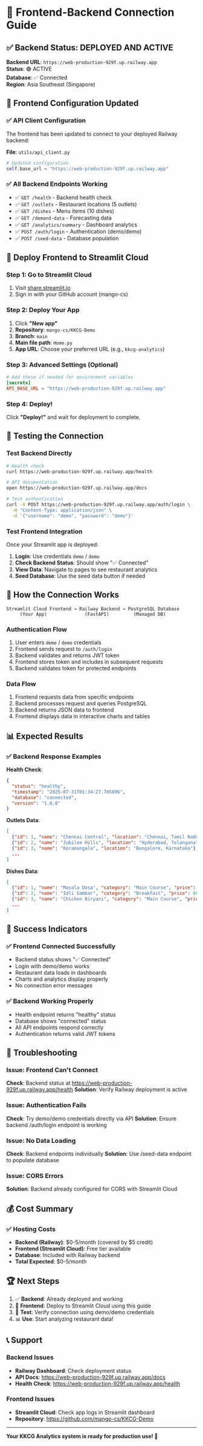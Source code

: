 # 🔗 Frontend-Backend Connection Guide

## ✅ Backend Status: DEPLOYED AND ACTIVE

**Backend URL**: `https://web-production-929f.up.railway.app`  
**Status**: 🟢 ACTIVE  
**Database**: ✅ Connected  
**Region**: Asia Southeast (Singapore)

## 🔧 Frontend Configuration Updated

### ✅ API Client Configuration
The frontend has been updated to connect to your deployed Railway backend:

**File**: `utils/api_client.py`
```python
# Updated configuration
self.base_url = "https://web-production-929f.up.railway.app"
```

### ✅ All Backend Endpoints Working
- ✅ `GET /health` - Backend health check
- ✅ `GET /outlets` - Restaurant locations (5 outlets)
- ✅ `GET /dishes` - Menu items (10 dishes)
- ✅ `GET /demand-data` - Forecasting data
- ✅ `GET /analytics/summary` - Dashboard analytics
- ✅ `POST /auth/login` - Authentication (demo/demo)
- ✅ `POST /seed-data` - Database population

## 🚀 Deploy Frontend to Streamlit Cloud

### Step 1: Go to Streamlit Cloud
1. Visit [share.streamlit.io](https://share.streamlit.io)
2. Sign in with your GitHub account (mango-cs)

### Step 2: Deploy Your App
1. Click **"New app"**
2. **Repository**: `mango-cs/KKCG-Demo`
3. **Branch**: `main`
4. **Main file path**: `Home.py`
5. **App URL**: Choose your preferred URL (e.g., `kkcg-analytics`)

### Step 3: Advanced Settings (Optional)
```toml
# Add these if needed for environment variables
[secrets]
API_BASE_URL = "https://web-production-929f.up.railway.app"
```

### Step 4: Deploy!
Click **"Deploy!"** and wait for deployment to complete.

## 🧪 Testing the Connection

### Test Backend Directly
```bash
# Health check
curl https://web-production-929f.up.railway.app/health

# API documentation
open https://web-production-929f.up.railway.app/docs

# Test authentication
curl -X POST https://web-production-929f.up.railway.app/auth/login \
  -H "Content-Type: application/json" \
  -d '{"username": "demo", "password": "demo"}'
```

### Test Frontend Integration
Once your Streamlit app is deployed:
1. **Login**: Use credentials `demo` / `demo`
2. **Check Backend Status**: Should show "✅ Connected"
3. **View Data**: Navigate to pages to see restaurant analytics
4. **Seed Database**: Use the seed data button if needed

## 🔄 How the Connection Works

```
Streamlit Cloud Frontend → Railway Backend → PostgreSQL Database
     (Your App)              (FastAPI)         (Managed DB)
```

### Authentication Flow
1. User enters `demo` / `demo` credentials
2. Frontend sends request to `/auth/login`
3. Backend validates and returns JWT token
4. Frontend stores token and includes in subsequent requests
5. Backend validates token for protected endpoints

### Data Flow
1. Frontend requests data from specific endpoints
2. Backend processes request and queries PostgreSQL
3. Backend returns JSON data to frontend
4. Frontend displays data in interactive charts and tables

## 📊 Expected Results

### ✅ Backend Response Examples

**Health Check**:
```json
{
  "status": "healthy",
  "timestamp": "2025-07-31T01:34:27.765896",
  "database": "connected",
  "version": "1.0.0"
}
```

**Outlets Data**:
```json
[
  {"id": 1, "name": "Chennai Central", "location": "Chennai, Tamil Nadu"},
  {"id": 2, "name": "Jubilee Hills", "location": "Hyderabad, Telangana"},
  {"id": 3, "name": "Koramangala", "location": "Bangalore, Karnataka"},
  ...
]
```

**Dishes Data**:
```json
[
  {"id": 1, "name": "Masala Dosa", "category": "Main Course", "price": 120.0},
  {"id": 2, "name": "Idli Sambar", "category": "Breakfast", "price": 80.0},
  {"id": 3, "name": "Chicken Biryani", "category": "Main Course", "price": 250.0},
  ...
]
```

## 🎯 Success Indicators

### ✅ Frontend Connected Successfully
- Backend status shows "✅ Connected"
- Login with demo/demo works
- Restaurant data loads in dashboards
- Charts and analytics display properly
- No connection error messages

### ✅ Backend Working Properly
- Health endpoint returns "healthy" status
- Database shows "connected" status
- All API endpoints respond correctly
- Authentication returns valid JWT tokens

## 🚨 Troubleshooting

### Issue: Frontend Can't Connect
**Check**: Backend status at https://web-production-929f.up.railway.app/health
**Solution**: Verify Railway deployment is active

### Issue: Authentication Fails
**Check**: Try demo/demo credentials directly via API
**Solution**: Ensure backend /auth/login endpoint is working

### Issue: No Data Loading
**Check**: Backend endpoints individually
**Solution**: Use /seed-data endpoint to populate database

### Issue: CORS Errors
**Solution**: Backend already configured for CORS with Streamlit Cloud

## 💰 Cost Summary

### ✅ Hosting Costs
- **Backend (Railway)**: $0-5/month (covered by $5 credit)
- **Frontend (Streamlit Cloud)**: Free tier available
- **Database**: Included with Railway backend
- **Total Expected**: $0-5/month

## 🏆 Next Steps

1. ✅ **Backend**: Already deployed and working
2. 🚀 **Frontend**: Deploy to Streamlit Cloud using this guide
3. 🧪 **Test**: Verify connection using demo/demo credentials
4. 📊 **Use**: Start analyzing restaurant data!

## 📞 Support

### Backend Issues
- **Railway Dashboard**: Check deployment status
- **API Docs**: https://web-production-929f.up.railway.app/docs
- **Health Check**: https://web-production-929f.up.railway.app/health

### Frontend Issues
- **Streamlit Cloud**: Check app logs in Streamlit dashboard
- **Repository**: https://github.com/mango-cs/KKCG-Demo

---

**Your KKCG Analytics system is ready for production use! 🚀** 
